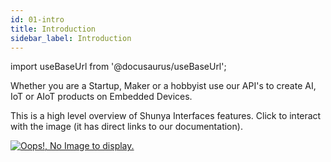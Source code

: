 ```yaml
---
id: 01-intro
title: Introduction
sidebar_label: Introduction
---
```


import useBaseUrl from '@docusaurus/useBaseUrl';


Whether you are a Startup, Maker or a hobbyist 
use our API's to create AI, IoT or AIoT products on Embedded Devices.


This is a high level overview of Shunya Interfaces features. Click to 
interact with the image (it has direct links to our documentation).

<a href="http://releases.shunyaos.org/intro-interactive-page.html">
<img alt="Oops!, No Image to display." src={useBaseUrl('img/overview.png')} />
</a>
